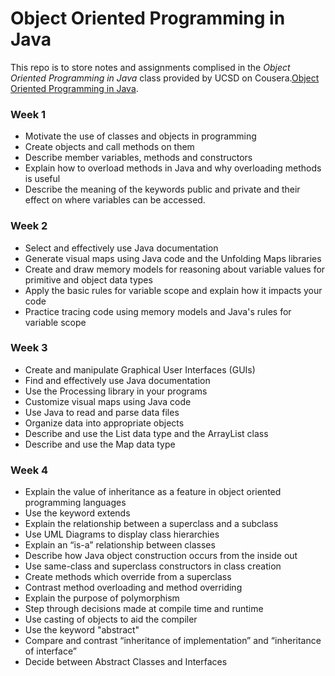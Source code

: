 # Object Oriented Programming in Java

This repo is to store notes and assignments complised in the *Object Oriented Programming in Java* class provided by UCSD on Cousera.[Object Oriented Programming in Java](https://www.coursera.org/learn/object-oriented-java/home/welcome).

### Week 1
* Motivate the use of classes and objects in programming
* Create objects and call methods on them
* Describe member variables, methods and constructors
* Explain how to overload methods in Java and why overloading methods is useful 
* Describe the meaning of the keywords public and private and their effect on where variables can be accessed. 

### Week 2
* Select and effectively use Java documentation
* Generate visual maps using Java code and the Unfolding Maps libraries
* Create and draw memory models for reasoning about variable values for primitive and object data types
* Apply the basic rules for variable scope and explain how it impacts your code
* Practice tracing code using memory models and Java's rules for variable scope

### Week 3
* Create and manipulate Graphical User Interfaces (GUIs)
* Find and effectively use Java documentation
* Use the Processing library in your programs
* Customize visual maps using Java code
* Use Java to read and parse data files 
* Organize data into appropriate objects 
* Describe and use the List data type and the ArrayList class
* Describe and use the Map data type 

### Week 4
* Explain the value of inheritance as a feature in object oriented programming languages   
* Use the keyword extends 
* Explain the relationship between a superclass and a subclass
* Use UML Diagrams to display class hierarchies   
* Explain an “is-a” relationship between classes 
* Describe how Java object construction occurs from the inside out 
* Use same-class and superclass constructors in class creation 
* Create methods which override from a superclass 
* Contrast method overloading and method overriding 
* Explain the purpose of polymorphism
* Step through decisions made at compile time and runtime 
* Use casting of objects to aid the compiler 
* Use the keyword "abstract" 
* Compare and contrast “inheritance of implementation” and “inheritance of interface” 
* Decide between Abstract Classes and Interfaces  
